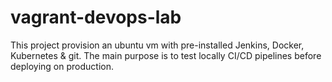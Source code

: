 # vagrant-devops-lab

This project provision an ubuntu vm with pre-installed Jenkins, Docker, Kubernetes & git. The main purpose is to test locally
CI/CD pipelines before deploying on production. 